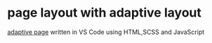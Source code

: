 # page layout with adaptive layout
[adaptive page](https://alisays22.github.io/my-first-layout-page/) written in VS Code using HTML,SCSS and JavaScript

